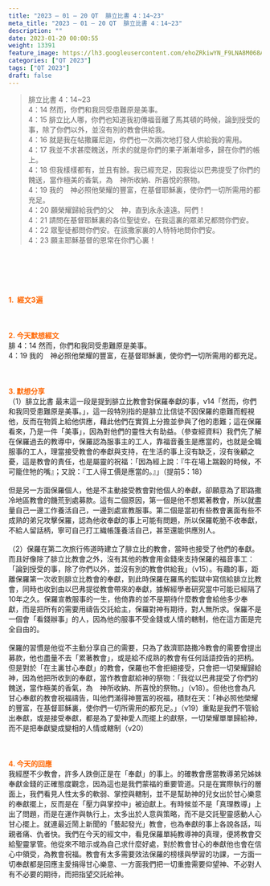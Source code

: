 ```yaml
---
title: "2023 – 01 – 20 QT  腓立比書 4：14~23"
meta_title: "2023 – 01 – 20 QT  腓立比書 4：14~23"
description: ""
date: 2023-01-20 00:00:55
weight: 13391
feature_image: https://lh3.googleusercontent.com/ehoZRkiwYN_F9LNA8M068AYxt73EavCZno-PD1cJRuf5BbSkQVUWr3gNEbt5kSs28Pb_Elg17kSrtf9ybWvojWoMV6I4tPM3vGRGDq6GkKkPdL2Gut4QAIw4-uykKUAtNiKgQKntvsU=w800
categories: ["QT 2023"]
tags: ["QT 2023"]
draft: false
---
```


<blockquote>腓立比書 4：14~23<br />
4：14 然而，你們和我同受患難原是美事。<br />
4：15 腓立比人哪，你們也知道我初傳福音離了馬其頓的時候，論到授受的事，除了你們以外，並沒有別的教會供給我。<br />
4：16 就是我在帖撒羅尼迦，你們也一次兩次地打發人供給我的需用。<br />
4：17 我並不求甚麼餽送，所求的就是你們的果子漸漸增多，歸在你們的帳上。<br />
4：18 但我樣樣都有，並且有餘。我已經充足，因我從以巴弗提受了你們的餽送，當作極美的香氣，為　神所收納、所喜悅的祭物。<br />
4：19 我的　神必照他榮耀的豐富，在基督耶穌裏，使你們一切所需用的都充足。<br />
4：20 願榮耀歸給我們的父　神，直到永永遠遠。阿們！<br />
4：21 請問在基督耶穌裏的各位聖徒安。在我這裏的眾弟兄都問你們安。<br />
4：22 眾聖徒都問你們安。在該撒家裏的人特特地問你們安。<br />
4：23 願主耶穌基督的恩常在你們心裏！</blockquote><br />
&nbsp;<br />
<br />
&nbsp;<br />
<br />
<span style="color: #ff6600;"><strong>1.  經文3遍</strong></span><br />
<br />
&nbsp;<br />
<br />
<span style="color: #ff6600;"><strong>2. 今天默想經文<br />
</strong></span>腓 4：14 然而，你們和我同受患難原是美事。<br />
4：19 我的　神必照他榮耀的豐富，在基督耶穌裏，使你們一切所需用的都充足。<br />
<br />
&nbsp;<br />
<br />
<strong><span style="color: #ff6600;">3. 默想分享<br />
</span></strong>（1）腓立比書 最末這一段是提到腓立比教會對保羅奉獻的事，v14「然而，你們和我同受患難原是美事。」，這一段特別指的是腓立比信徒不因保羅的患難而輕視他，反而在物質上給他供應，藉此他們在實質上分擔並參與了他的患難；這在保羅看來，乃是一件「美事」，因為對他們的靈性大有助益。（參查經資料）我們先了解在保羅過去的教導中，保羅認為服事主的工人，靠福音養生是應當的，也就是全職服事的工人，理當接受教會的奉獻與支持，在生活的事上沒有缺乏，沒有後顧之憂，這是教會的責任，也是屬靈的祝福：「因為經上說：『牛在場上踹穀的時候，不可籠住牠的嘴』；又說：『工人得工價是應當的。』」（提前5：18）<br />
<br />
但是另一方面保羅個人，他是不主動接受教會對他個人的奉獻，卻願意為了耶路撒冷地區教會的饑荒到處募款。這有二個原因，第一個是他不想累著教會，所以就盡量自己一邊工作養活自己，一邊到處宣教服事。第二個是當初有些教會裏面有些不成熟的弟兄攻擊保羅，認為他收奉獻的事上可能有問題，所以保羅乾脆不收奉獻，不給人留話柄，寧可自己打工織帳篷養活自己，甚至還能供應別人。<br />
<br />
（2）保羅在第二次旅行佈道時建立了腓立比的教會，當時也接受了他們的奉獻。而且好像除了腓立比教會之外，沒有其他的教會用金錢來支持保羅的福音事工：「論到授受的事，除了你們以外，並沒有別的教會供給我」（v15）。有趣的事，距離保羅第一次收到腓立比教會的奉獻，到此時保羅在羅馬的監獄中寫信給腓立比教會，同時也收到由以巴弗提從教會帶來的奉獻，據解經學者研究當中可能已經隔了10年之久。保羅宣教服事的一生，他倚靠的並不是期待什麼教會會給他多少奉獻，而是把所有的需要用禱告交託給主，保羅對神有期待，對人無所求。保羅不是一個會「看錢辦事」的人，因為他的服事不受金錢或人情的轄制，他在這方面是完全自由的。<br />
<br />
保羅的習慣是他從不主動分享自己的需要，只為了救濟耶路撒冷教會的需要會提出募款，他也盡量不去「累著教會」，或是給不成熟的教會有任何話語控告的把柄。但是對於「在主裏甘心奉獻」的教會，保羅也不會拒絕接受，只會把一切榮耀歸給神，因為他把所收到的奉獻，當作教會獻給神的祭物：「我從以巴弗提受了你們的餽送，當作極美的香氣，為　神所收納、所喜悅的祭物。」（v18）。但他也會為凡甘心奉獻的教會祝福禱告，叫他們滿得神豐富的祝福，積財在天：「神必照他榮耀的豐富，在基督耶穌裏，使你們一切所需用的都充足。」（v19）重點是我們不管給出奉獻，或是接受奉獻，都是為了愛神愛人而擺上的獻祭，一切榮耀單單歸給神，而不是把奉獻變成變相的人情或轄制（v20）<br />
<br />
&nbsp;<br />
<br />
<strong style="font-size: inherit;"><span style="color: #ff6600;">4. 今天的回應<br />
</span></strong>我經歷不少教會，許多人跌倒正是在「奉獻」的事上。的確教會應當教導弟兄姊妹奉獻金錢的正確態度觀念，因為這也是我們蒙福的重要管道。只是在實際執行的層面上，我們看見人性太多的軟弱、掌控與轄制，並不是幫助神的兒女出於甘心樂意的奉獻擺上，反而是在「壓力與掌控中」被迫獻上。有時候並不是「真理教導」上出了問題，而是在運作與執行上，太多出於人意與策略，而不是交託聖靈感動人心甘心擺上。就連最近鬧上新聞的「藝起發光」教會，也為奉獻的事上各說各話，叫親者痛、仇者快。我們在今天的經文中，看見保羅單純教導神的真理，便將教會交給聖靈掌管。他從來不暗示或為自己求什麼好處，對於教會甘心的奉獻他也會在信心中領受，為教會祝福。教會有太多需要效法保羅的榜樣與學習的功課，一方面一切奉獻都是回應主愛捐得甘心樂意、一方面我們把一切重擔需要仰望神、不必對人有不必要的期待，而把指望交託給神。<br />
<br />
&nbsp;<br />
<br />
&nbsp;<br />
<br />
&nbsp;<br />
<br />
&nbsp;<br />
<br />
&nbsp;
        